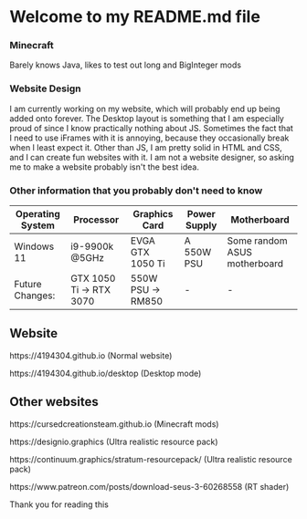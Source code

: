# Welcome to my README.md file

### Minecraft
Barely knows Java, likes to test out long and BigInteger mods

### Website Design
I am currently working on my website, which will probably end up being added onto forever. The Desktop layout is something that I am especially proud of since I know practically nothing about JS. Sometimes the fact that I need to use iFrames with it is annoying, because they occasionally break when I least expect it. Other than JS, I am pretty solid in HTML and CSS, and I can create fun websites with it. I am not a website designer, so asking me to make a website probably isn't the best idea.

### Other information that you probably don't need to know
| Operating System  | Processor | Graphics Card | Power Supply | Motherboard |
| ------------- | ------------- | ------------- | ------------- | ------------- |
| Windows 11  | i9-9900k @5GHz  | EVGA GTX 1050 Ti | A 550W PSU | Some random ASUS motherboard |
| Future Changes: | GTX 1050 Ti -> RTX 3070 | 550W PSU -> RM850 | - | - |

## Website
<p>https://4194304.github.io (Normal website)</p>
https://4194304.github.io/desktop (Desktop mode)

## Other websites
<p>https://cursedcreationsteam.github.io (Minecraft mods)</p>
<p>https://designio.graphics (Ultra realistic resource pack)</p>
<p>https://continuum.graphics/stratum-resourcepack/ (Ultra realistic resource pack)</p>
<p>https://www.patreon.com/posts/download-seus-3-60268558 (RT shader)</p>

Thank you for reading this
